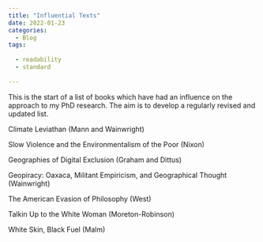 ```yaml
---
title: "Influential Texts"
date: 2022-01-23
categories:
  - Blog
tags:
  
  - readability
  - standard
  
---
```

This is the start of a list of books which have had an influence on the approach to my PhD research.  The aim is to develop a regularly revised and updated list. 

Climate Leviathan (Mann and Wainwright)

Slow Violence and the Environmentalism of the Poor (Nixon)

Geographies of Digital Exclusion (Graham and Dittus)

Geopiracy: Oaxaca, Militant Empiricism, and Geographical Thought (Wainwright) 

The American Evasion of Philosophy (West)

Talkin Up to the White Woman (Moreton-Robinson)

White Skin, Black Fuel (Malm) 


